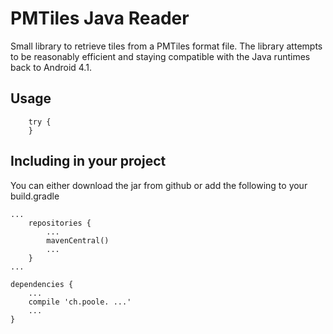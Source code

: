 
# PMTiles Java Reader

Small library to retrieve tiles from a PMTiles format file. The library attempts to be reasonably efficient and staying compatible with the Java runtimes back to Android 4.1.


## Usage

        try {
        }
    
## Including in your project

You can either download the jar from github or add the following to your build.gradle

	...
	    repositories {
	        ...   
	        mavenCentral()
	        ...              
	    }
	...
	
	dependencies {
	    ...
	    compile 'ch.poole. ...'
	    ...
	}
